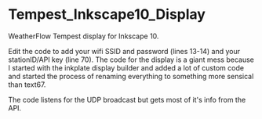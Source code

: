 # Tempest_Inkscape10_Display
WeatherFlow Tempest display for Inkscape 10.

Edit the code to add your wifi SSID and password (lines 13-14) and your stationID/API key (line 70).  The code for the display is a giant mess because I started with the inkplate display builder and added a lot of custom code and started the process of renaming everything to something more sensical than text67.

The code listens for the UDP broadcast but gets most of it's info from the API.

